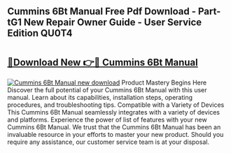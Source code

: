 ## Cummins 6Bt Manual Free Pdf Download - Part-tG1 New Repair Owner Guide - User Service Edition QU0T4

# <h2><a href="http://bc69060.oget.top/?id=Cummins+6Bt+Manual">🔗Download New 👉🔴 Cummins 6Bt Manual</a></h2>

[![Cummins 6Bt Manual new download](https://i.imgur.com/5g1atiW.png)](http://bc69060.oget.top/?id=Cummins+6Bt+Manual)
Product Mastery Begins Here Discover the full potential of your Cummins 6Bt Manual with this user manual. Learn about its capabilities, installation steps, operating procedures, and troubleshooting tips. Compatible with a Variety of Devices This Cummins 6Bt Manual seamlessly integrates with a variety of devices and platforms. Experience the power of list of features with your new Cummins 6Bt Manual. We trust that the Cummins 6Bt Manual has been an invaluable resource in your efforts to master your new product. Should you require any assistance, our customer service team is at your disposal.
